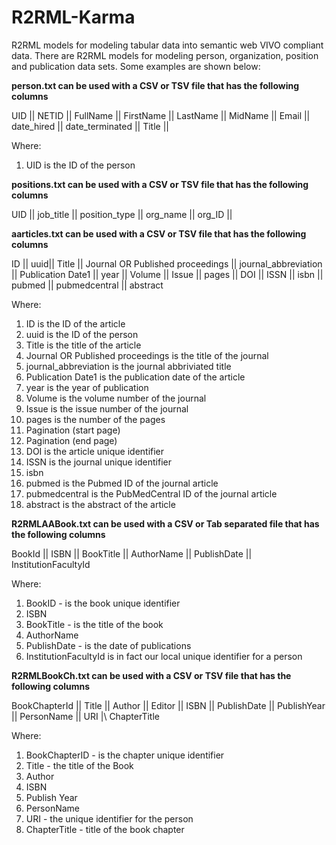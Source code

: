 R2RML-Karma
===========

R2RML models for modeling tabular data into semantic web VIVO compliant data. There are R2RML models for modeling person, organization, position and publication data sets. Some examples are shown below:

**person.txt can be used with a CSV or TSV file that has the following columns**

UID  ||	NETID	||	FullName	|| FirstName ||	LastName ||	MidName	|| Email ||	date_hired ||	date_terminated ||	Title ||

Where:

1. UID	is the ID of the person

**positions.txt can be used with a CSV or TSV file that has the following columns**

UID ||	job_title ||	position_type	|| org_name	|| org_ID ||



**aarticles.txt can be used with a CSV or TSV file that has the following columns**

ID ||	uuid||	Title	|| Journal OR Published proceedings ||	journal_abbreviation ||	Publication Date1 ||	year ||	Volume ||	Issue ||	pages ||	DOI	|| ISSN || isbn ||	pubmed ||	pubmedcentral ||	abstract

Where:

1. ID	is the ID of the article
2. uuid	is the ID of the person
3. Title is the title of the article
4. Journal OR Published proceedings	is the title of the journal
5. journal_abbreviation	is the journal abbriviated title
6. Publication Date1	is the publication date of the article
7. year is the year of publication
8. Volume	is the volume number of the journal
9. Issue is the issue number of the journal
10. pages	is the number of the pages
11. Pagination (start page)
12. Pagination (end page)
13. DOI is the article unique identifier
14. ISSN	is the journal unique identifier 
15. isbn	
16. pubmed	is the Pubmed ID of the journal article
17. pubmedcentral	is the PubMedCentral ID of the journal article
18. abstract is the abstract of the article



**R2RMLAABook.txt can be used with a CSV or Tab separated file that has the following columns**

BookId ||	ISBN ||	BookTitle	|| AuthorName	|| PublishDate ||	InstitutionFacultyId

Where:

1. BookID - is the book unique identifier
2. ISBN 
3. BookTitle - is the title of the book
4. AuthorName
5. PublishDate - is the date of publications
6. InstitutionFacultyId is in fact our local unique identifier for a person 


**R2RMLBookCh.txt can be used with a CSV or TSV file that has the following columns**

BookChapterId	|| Title ||	Author ||	Editor ||	ISBN ||	PublishDate ||	PublishYear	|| PersonName ||	URI	|\ ChapterTitle

Where:

1. BookChapterID - is the chapter unique identifier
2. Title - the title of the Book
3. Author
4. ISBN
5. Publish Year
6. PersonName
7. URI - the unique identifier for the person
8. ChapterTitle - title of the book chapter




